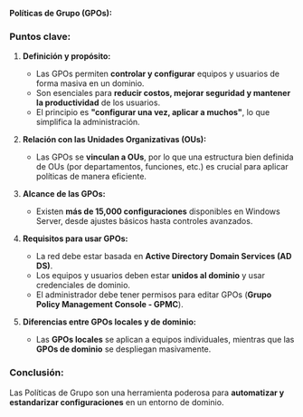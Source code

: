 **Políticas de Grupo (GPOs):**

### **Puntos clave:**

1. **Definición y propósito:**

   - Las GPOs permiten **controlar y configurar** equipos y usuarios de forma masiva en un dominio.
   - Son esenciales para **reducir costos, mejorar seguridad y mantener la productividad** de los usuarios.
   - El principio es **"configurar una vez, aplicar a muchos"**, lo que simplifica la administración.

2. **Relación con las Unidades Organizativas (OUs):**

   - Las GPOs se **vinculan a OUs**, por lo que una estructura bien definida de OUs (por departamentos, funciones, etc.) es crucial para aplicar políticas de manera eficiente.

3. **Alcance de las GPOs:**

   - Existen **más de 15,000 configuraciones** disponibles en Windows Server, desde ajustes básicos hasta controles avanzados.

4. **Requisitos para usar GPOs:**

   - La red debe estar basada en **Active Directory Domain Services (AD DS)**.
   - Los equipos y usuarios deben estar **unidos al dominio** y usar credenciales de dominio.
   - El administrador debe tener permisos para editar GPOs (**Grupo Policy Management Console - GPMC**).

5. **Diferencias entre GPOs locales y de dominio:**
   - Las **GPOs locales** se aplican a equipos individuales, mientras que las **GPOs de dominio** se despliegan masivamente.

### **Conclusión:**

Las Políticas de Grupo son una herramienta poderosa para **automatizar y estandarizar configuraciones** en un entorno de dominio.
